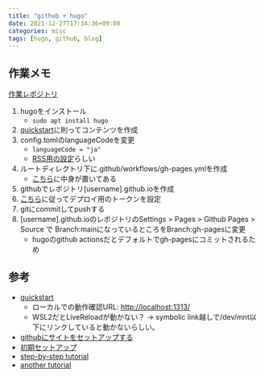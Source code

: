 ```yaml
---
title: "github + hugo"
date: 2021-12-27T17:34:36+09:00
categories: misc
tags: [hugo, github, blog]
---
```


## 作業メモ

[作業レポジトリ](https://github.com/jimbi-o/jimbi-o.github.io)

1. hugoをインストール
    * ``sudo apt install hugo``
1. [quickstart](https://gohugo.io/getting-started/quick-start/)に則ってコンテンツを作成
1. config.tomlのlanguageCodeを変更
    * ``languageCode = "ja"``
	* [RSS用の設定](https://github.com/gohugoio/hugo/issues/349)らしい
1. ルートディレクトリ下に.github/workflows/gh-pages.ymlを作成
    * [こちら](https://gohugo.io/hosting-and-deployment/hosting-on-github/)に中身が置いてある
1. githubでレポジトリ[username].github.ioを作成
1. [こちら](https://github.com/peaceiris/actions-gh-pages#%EF%B8%8F-first-deployment-with-github_token)に従ってデプロイ用のトークンを設定
1. gitにcommitしてpushする
1. [username].github.ioのレポジトリのSettings > Pages > Github Pages > Source で Branch:mainになっているところをBranch:gh-pagesに変更
    * hugoのgithub actionsだとデフォルトでgh-pagesにコミットされるため

## 参考

* [quickstart](https://gohugo.io/getting-started/quick-start/)
  * ローカルでの動作確認URL: [http://localhost:1313/](http://localhost:1313/)
  * WSL2だとLiveReloadが動かない？ -> symbolic link越しで/dev/mnt以下にリンクしていると動かないらしい。
* [githubにサイトをセットアップする](https://gohugo.io/hosting-and-deployment/hosting-on-github/)
* [初期セットアップ](https://github.com/peaceiris/actions-gh-pages#%EF%B8%8F-first-deployment-with-github_token)
* [step-by-step tutorial](https://levelup.gitconnected.com/build-a-personal-website-with-github-pages-and-hugo-6c68592204c7)
* [another tutorial](https://azleslie.com/projects/hugo-tutorial/)
